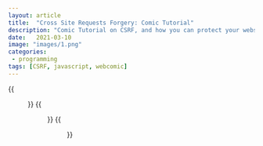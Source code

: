 ```yaml
---
layout: article
title:  "Cross Site Requests Forgery: Comic Tutorial"
description: "Comic Tutorial on CSRF, and how you can protect your website"
date:   2021-03-10
image: "images/1.png"
categories:
 - programming
tags: [CSRF, javascript, webcomic]
---
```


{{<figure src="images/1.png" width="100%">}}
{{<figure src="images/2.png" width="100%">}}
{{<figure src="images/3.png" width="100%">}}